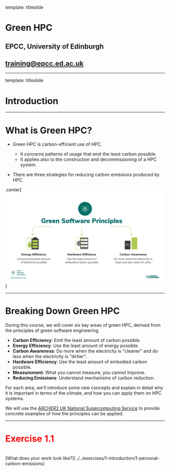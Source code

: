 template: titleslide

# Green HPC
## EPCC, University of Edinburgh
## training@epcc.ed.ac.uk



---
template: titleslide
# Introduction



---
# What is Green HPC?

- Green HPC is carbon-efficient use of HPC.
  - It concerns patterns of usage that emit the least carbon possible.
  - It applies also to the construction and decommissioning of a HPC system.

- There are three strategies for reducing carbon emissions produced by HPC.

.center[![:scale_img 80%](green_software_principles.png)]



---
# Breaking Down Green HPC

During this course, we will cover six key areas of green HPC, derived from the principles of
green software engineering.

- **Carbon Efficiency**: Emit the least amount of carbon possible.
- **Energy Efficiency**: Use the least amount of energy possible.
- **Carbon Awareness**: Do more when the electricity is "cleaner" and do less when the electricity is "dirtier".
- **Hardware Efficiency**: Use the least amount of embodied carbon possible.
- **Measurement**: What you cannot measure, you cannot improve.
- **Reducing Emissions**: Understand mechanisms of carbon reduction.

For each area, we'll introduce some new concepts and explain in detail why it is important in terms of the climate,
and how you can apply them on HPC systems.

We will use the [ARCHER2 UK National Supercomputing Service](https://www.archer2.ac.uk) to provide concrete examples of how
the principles can be applied.


---
# <span style="color:red">Exercise 1.1</span>

<br>
[What does your work look like?](../../exercises/1-introduction/1-personal-carbon-emissions)